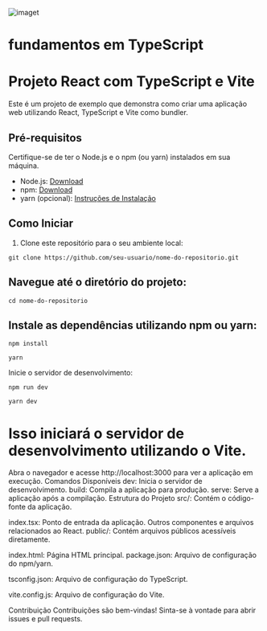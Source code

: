 ![image](https://github.com/Inacioluz/Ignite-time/assets/108021488/0403718d-589e-4c1c-9c23-b3d13f4005ca)t

# fundamentos em TypeScript

# Projeto React com TypeScript e Vite

Este é um projeto de exemplo que demonstra como criar uma aplicação web utilizando React, TypeScript e Vite como bundler.

## Pré-requisitos

Certifique-se de ter o Node.js e o npm (ou yarn) instalados em sua máquina.

- Node.js: [Download](https://nodejs.org/)
- npm: [Download](https://www.npmjs.com/get-npm)
- yarn (opcional): [Instruções de Instalação](https://classic.yarnpkg.com/en/docs/install/)

## Como Iniciar

1. Clone este repositório para o seu ambiente local:

```
git clone https://github.com/seu-usuario/nome-do-repositorio.git
```
## Navegue até o diretório do projeto:

```
cd nome-do-repositorio
```
## Instale as dependências utilizando npm ou yarn:

```
npm install
```
```
yarn
```

Inicie o servidor de desenvolvimento:
```
npm run dev
```
```
yarn dev
```

# Isso iniciará o servidor de desenvolvimento utilizando o Vite.

Abra o navegador e acesse http://localhost:3000 para ver a aplicação em execução.
Comandos Disponíveis
dev: Inicia o servidor de desenvolvimento.
build: Compila a aplicação para produção.
serve: Serve a aplicação após a compilação.
Estrutura do Projeto
src/: Contém o código-fonte da aplicação.

index.tsx: Ponto de entrada da aplicação.
Outros componentes e arquivos relacionados ao React.
public/: Contém arquivos públicos acessíveis diretamente.

index.html: Página HTML principal.
package.json: Arquivo de configuração do npm/yarn.

tsconfig.json: Arquivo de configuração do TypeScript.

vite.config.js: Arquivo de configuração do Vite.

Contribuição
Contribuições são bem-vindas! Sinta-se à vontade para abrir issues e pull requests.
